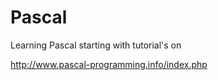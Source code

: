 Pascal
======

Learning Pascal starting with tutorial's on

http://www.pascal-programming.info/index.php
